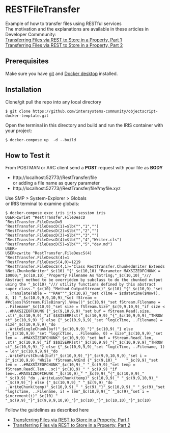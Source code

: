 # RESTFileTransfer
Example of how to transfer files using RESTful services     
The motivation and the explanations are available in these articles in Developer Commnunity:     
[Transferring Files via REST to Store in a Property, Part 1](https://community.intersystems.com/post/transferring-files-rest-store-property-part-1)    
[Transferring Files via REST to Store in a Property, Part 2](https://community.intersystems.com/post/transferring-files-rest-store-property-part-2)

## Prerequisites
Make sure you have [git](https://git-scm.com/book/en/v2/Getting-Started-Installing-Git) and [Docker desktop](https://www.docker.com/products/docker-desktop) installed.
## Installation 
Clone/git pull the repo into any local directory
```
$ git clone https://github.com/intersystems-community/objectscript-docker-template.git
```
Open the terminal in this directory and build and run the IRIS container with your project:   
```
$ docker-compose up  -d --build
```

## How to Test it

From POSTMAN or ARC client send a **POST** request with your file as **BODY**   
- http://localhost:52773//RestTransfer/file     
or adding a file name as query parameter     
- http://localhost:52773//RestTransfer/file?myfile.xyz     

Use SMP > System-Explorer > Globals   
or IRIS terminal to examine globals:
```
$ docker-compose exec iris iris session iris
USER>zwriet ^RestTransfer.FileDescD
^RestTransfer.FileDescD=5
^RestTransfer.FileDescD(1)=$lb("","1","")
^RestTransfer.FileDescD(2)=$lb("","2","")
^RestTransfer.FileDescD(3)=$lb("","3","")
^RestTransfer.FileDescD(4)=$lb("","4","Writer.cls")
^RestTransfer.FileDescD(5)=$lb("","5","dev.md")
USER> 
USER>zwrite ^RestTransfer.FileDescS(4)
^RestTransfer.FileDescS(4)=1
^RestTransfer.FileDescS(4,0)=1219
^RestTransfer.FileDescS(4,1)="Class RestTransfer.ChunkedWriter Extends %Net.ChunkedWriter"_$c(10)_"{"_$c(10,10)_"Parameter MAXSIZEOFCHUNK = 10000;"_$c(10,10)_"Property Filename As %String;"_$c(10,10)_"/// Abstract method to be overridden by subclass to do the chunked output using the "_$c(10)_"/// utility functions defined by this abstract super class."_$c(10)_"Method OutputStream()"_$c(10)_"{"_$c(10,9)_"set ..TranslateTable = ""RAW"""_$c(10,9)_"set cTime = $zdatetime($Now(), 8, 1) "_$c(10,9,9,9,10,9)_"set fStream = ##class(%Stream.FileBinary).%New()"_$c(10,9)_"set fStream.Filename = ..Filename"_$c(10,9)_"set size = fStream.Size"_$c(9,9,10,9)_"if size < ..#MAXSIZEOFCHUNK {"_$c(9,10,9,9)_"set buf = fStream.Read(.size, .st)"_$c(10,9,9)_"if $$$ISERR(st)"_$c(10,9,9)_"{"_$c(10,9,9,9)_"THROW st"_$c(10,9,9)_"} else {"_$c(10,9,9,9)_"set ^log(cTime, ..Filename) = size"_$c(10,9,9,9)_"do ..WriteSingleChunk(buf)"_$c(10,9,9)_"}"_$c(10,9)_"} else {"_$c(10,9,9)_"set ^log(cTime, ..Filename, 0) = size"_$c(10,9,9)_"set len = ..#MAXSIZEOFCHUNK"_$c(10,9,9)_"set buf = fStream.Read(.len, .st)"_$c(10,9,9)_"if $$$ISERR(st)"_$c(10,9,9)_"{"_$c(10,9,9,9)_"THROW st"_$c(10,9,9)_"} else {"_$c(10,9,9,9)_"set ^log(cTime, ..Filename, 1) = len"_$c(10,9,9,9)_"do ..WriteFirstChunk(buf)"_$c(10,9,9)_"}"_$c(9,9,10,9,9)_"set i = 2"_$c(10,9,9)_"While 'fStream.AtEnd {"_$c(9,10)_"    "_$c(9,9)_"set len = ..#MAXSIZEOFCHUNK"_$c(10,9)_" "_$c(9,9)_"set temp = fStream.Read(.len, .sc)"_$c(10,9)_" "_$c(9,9)_"if len<..#MAXSIZEOFCHUNK "_$c(10,9)_" "_$c(9,9)_"{"_$c(10,9,9)_" "_$c(9,9)_"do ..WriteLastChunk(temp)"_$c(10,9,9)_" "_$c(9,9,10,9)_" "_$c(9,9)_"} else {"_$c(10,9,9)_" "_$c(9,9)_"do ..WriteChunk(temp)"_$c(10,9,9)_" "_$c(9)_"}"_$c(10,9,9)_" "_$c(9)_"set ^log(cTime, ..Filename, i) = len"_$c(10,9,9)_" "_$c(9)_"set i = $increment(i)"_$c(10)_"  "_$c(9,9)_"}"_$c(9,9,9,10,9)_"}"_$c(10)_"}"_$c(10,10)_"}"_$c(10)
```
Follow the guidelines as described here    
- [Transferring Files via REST to Store in a Property, Part 1](https://community.intersystems.com/post/transferring-files-rest-store-property-part-1)    
- [Transferring Files via REST to Store in a Property, Part 2](https://community.intersystems.com/post/transferring-files-rest-store-property-part-2)
